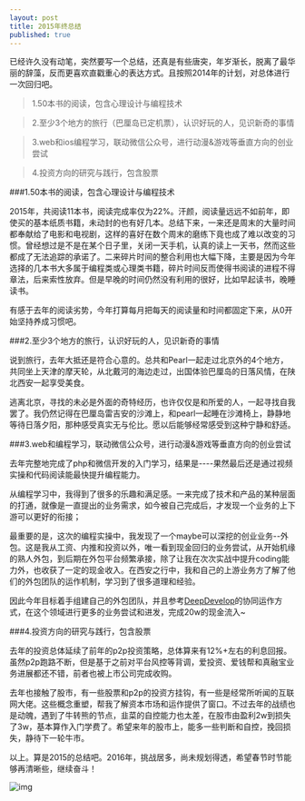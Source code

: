 ```yaml
---
layout: post
title: 2015年终总结
published: true
---
```

已经许久没有动笔，突然要写一个总结，还真是有些唐突，年岁渐长，脱离了最华丽的辞藻，反而更喜欢直戳重心的表达方式。且按照2014年的计划，对总体进行一次回归吧。

>1.50本书的阅读，包含心理设计与编程技术

>2.至少3个地方的旅行（巴厘岛已定机票），认识好玩的人，见识新奇的事情

>3.web和ios编程学习，联动微信公众号，进行动漫&游戏等垂直方向的创业尝试

>4.投资方向的研究与践行，包含股票

###1.50本书的阅读，包含心理设计与编程技术

2015年，共阅读11本书，阅读完成率仅为22%。汗颜，阅读量远远不如前年，即使买的基本纸质书籍，未动封的也有好几本。总结下来，一来还是周末的大量时间都奉献给了电影和电视剧，这样的喜好在数个周末的磨练下竟也成了难以改变的习惯。曾经想过是不是在某个日子里，关闭一天手机，认真的读上一天书，然而这些都成了无法追踪的承诺了。二来碎片时间的整合利用也大幅下降，主要是因为今年选择的几本书大多属于编程类或心理类书籍，碎片时间反而使得书阅读的进程不得章法，后来索性放弃。但是早晚的时间仍然没有利用的很好，比如早起读书，晚睡读书。

有感于去年的阅读劣势，今年打算每月把每天的阅读量和时间都固定下来，从0开始坚持养成习惯吧。

###2.至少3个地方的旅行，认识好玩的人，见识新奇的事情

说到旅行，去年大抵还是符合心意的。总共和Pearl一起走过北京外的4个地方，共同坐上天津的摩天轮，从北戴河的海边走过，出国体验巴厘岛的日落风情，在陕北西安一起享受美食。

逃离北京，寻找的未必是外面的奇特经历，也许仅仅是和所爱的人，一起寻找自我罢了。我仍然记得在巴厘岛雷吉安的沙滩上，和pearl一起睡在沙滩椅上，静静地等待日落夕阳，那种感受真实无与伦比。愿以后能够经常感受到这种宁静和舒适。

###3.web和编程学习，联动微信公众号，进行动漫&游戏等垂直方向的创业尝试

去年完整地完成了php和微信开发的入门学习，结果是----果然最后还是通过视频实操和代码阅读能最快提升编程能力。

从编程学习中，我得到了很多的乐趣和满足感。一来完成了技术和产品的某种层面的打通，就像是一直提出的业务需求，如今被自己完成后，才发现一个业务的上下游可以更好的衔接；

最重要的是，这次的编程实操中，我发现了一个maybe可以深挖的创业业务--外包。这是我从工资、内推和投资以外，唯一看到现金回归的业务尝试，从开始机缘的熟人外包，到后期在外包平台频繁承接，除了让我在次次实战中提升coding能力外，也收获了一定的现金收入。在西安之行中，我和自己的上游业务方了解了他们的外包团队的运作机制，学习到了很多道理和经验。

因此今年目标着手组建自己的外包团队，并且参考[DeepDevelop](http://yizaoyiwan.com/discussions/460)的协同运作方式，在这个领域进行更多的业务尝试和进发，完成20w的现金流入~

###4.投资方向的研究与践行，包含股票

去年的投资总体延续了前年的p2p投资策略，总体算来有12%+左右的利息回报。虽然p2p跑路不断，但是基于之前对平台风控等背调，爱投资、爱钱帮和真融宝业务进展都还不错，前者也被上市公司完成收购。

去年也接触了股市，有一些股票和p2p的投资方挂钩，有一些是经常所听闻的互联网大佬。这些概念重塑，帮我了解资本市场和运作提供了窗口。不过去年的战绩也是动魄，遇到了牛转熊的节点，韭菜的自控能力也太差，在股市由盈利2w到损失了3w，基本算作入门学费了。希望来年的股市上，能多一些判断和自控，挽回损失，静待下一轮牛市。

以上。算是2015的总结吧。2016年，挑战居多，尚未规划得透，希望春节时节能够再清晰些，继续奋斗！

![img](http://ww2.sinaimg.cn/mw1024/66af2c95gw1ewjqoqfnaqj20sg0g0wgc.jpg)











